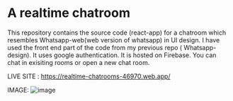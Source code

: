 # A realtime chatroom
 
This repository contains the source code (react-app) for a chatroom which resembles Whatsapp-web(web version of whatsapp) in UI design.
I have used the front end part of the code from my previous repo ( Whatsapp-design).
It uses google authentication.
It is hosted on Firebase.
You can chat in exisiting rooms or open a new chat room.



LIVE SITE : https://realtime-chatrooms-46970.web.app/

IMAGE:
![image](https://user-images.githubusercontent.com/78643058/123627446-a2b89380-d82f-11eb-8508-dee533eb6ee4.png)


